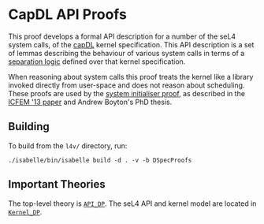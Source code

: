 <!--
     Copyright 2020, Data61, CSIRO (ABN 41 687 119 230)

     SPDX-License-Identifier: CC-BY-SA-4.0
-->

CapDL API Proofs
================

This proof develops a formal API description for a number of the seL4
system calls, of the [capDL](../../spec/capDL/) kernel specification.
This API description is a set of lemmas describing the behaviour of
various system calls in terms of a [separation logic](../sep-capDL/)
defined over that kernel specification.

When reasoning about system calls this proof treats the kernel like
a library invoked directly from user-space and does not reason about
scheduling. These proofs are used by the [system initialiser
proof](../../sys-init), as described in the [ICFEM '13 paper][Boyton_13]
and Andrew Boyton's PhD thesis.

  [Boyton_13]: https://trustworthy.systems/publications/nictaabstracts/Boyton_ABFGGKLS_13.abstract "Formally Verified System Initialisation"

Building
--------

To build from the `l4v/` directory, run:

    ./isabelle/bin/isabelle build -d . -v -b DSpecProofs

Important Theories
------------------

The top-level theory is [`API_DP`](API_DP.thy). The seL4 API and kernel
model are located in [`Kernel_DP`](Kernel_DP.thy).

